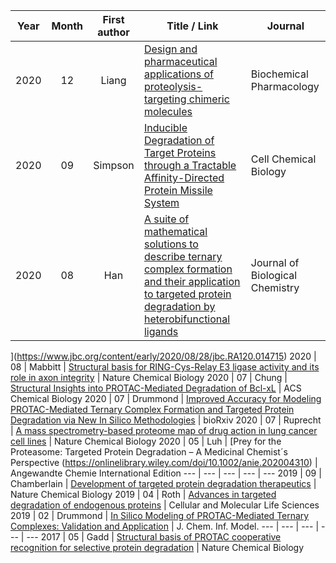 
Year | Month | First author | Title / Link | Journal
:---:|:-----:|:------------:|--------------|--------
2020 | 12 | Liang | [Design and pharmaceutical applications of proteolysis-targeting chimeric molecules](https://www.sciencedirect.com/science/article/abs/pii/S0006295220304470) | Biochemical Pharmacology
2020 | 09 | Simpson | [Inducible Degradation of Target Proteins through a Tractable Affinity-Directed Protein Missile System](https://www.sciencedirect.com/science/article/pii/S2451945620302361) | Cell Chemical Biology
2020 | 08 | Han | [A suite of mathematical solutions to describe ternary complex formation and their application to targeted protein degradation by heterobifunctional ligands](https://www.jbc.org/content/early/2020/08/28/jbc.RA120.014715) | Journal of Biological Chemistry
](https://www.jbc.org/content/early/2020/08/28/jbc.RA120.014715)
2020 | 08 | Mabbitt | [Structural basis for RING-Cys-Relay E3 ligase activity and its role in axon integrity](https://www.nature.com/articles/s41589-020-0598-6) | Nature Chemical Biology
2020 | 07 | Chung | [Structural Insights into PROTAC-Mediated Degradation of Bcl-xL](https://pubs.acs.org/doi/abs/10.1021/acschembio.0c00266) | ACS Chemical Biology
2020 | 07 | Drummond | [Improved Accuracy for Modeling PROTAC-Mediated Ternary Complex Formation and Targeted Protein Degradation via New In Silico Methodologies](https://www.biorxiv.org/content/10.1101/2020.07.10.197186v1) | bioRxiv
2020 | 07 | Ruprecht | [A mass spectrometry-based proteome map of drug action in lung cancer cell lines](https://www.nature.com/articles/s41589-020-0572-3) | Nature Chemical Biology
2020 | 05 | Luh | [Prey for the Proteasome: Targeted Protein Degradation – A Medicinal Chemist´s Perspective (https://onlinelibrary.wiley.com/doi/10.1002/anie.202004310) | Angewandte Chemie International Edition
--- | --- | --- | --- | ---
2019 | 09 | Chamberlain | [Development of targeted protein degradation therapeutics](https://www.nature.com/articles/s41589-019-0362-y) | Nature Chemical Biology
2019 | 04 | Roth | [Advances in targeted degradation of endogenous proteins](https://link.springer.com/article/10.1007/s00018-019-03112-6) | Cellular and Molecular Life Sciences
2019 | 02 | Drummond | [In Silico Modeling of PROTAC-Mediated Ternary Complexes: Validation and Application](https://pubs.acs.org/doi/10.1021/acs.jcim.8b00872) | J. Chem. Inf. Model.
--- | --- | --- | --- | ---
2017 | 05 | Gadd | [Structural basis of PROTAC cooperative recognition for selective protein degradation](https://www.nature.com/articles/nchembio.2329) | Nature Chemical Biology
